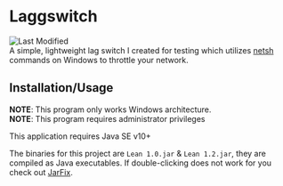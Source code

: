 
# Laggswitch
![Last Modified](https://shields.io/badge/last%20updated-novemeber%202018-red)<br>
A simple, lightweight lag switch I created for testing which utilizes [netsh](https://docs.microsoft.com/en-us/windows-server/networking/technologies/netsh/netsh-contexts) commands on Windows to throttle your network.

## Installation/Usage
**NOTE**: This program only works Windows architecture.<br>
**NOTE**: This program requires administrator privileges<br>

This application requires Java SE v10+

The binaries for this project are `Lean 1.0.jar` & `Lean 1.2.jar`, they are compiled as Java executables. If double-clicking does not work for you check out [JarFix](http://johann.loefflmann.net/en/software/jarfix/index.html).
